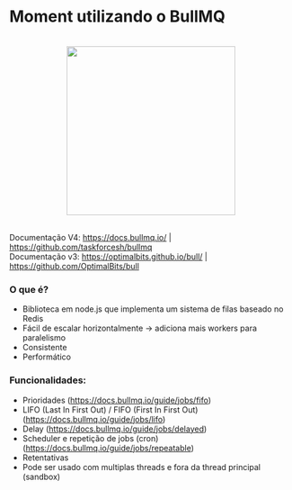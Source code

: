 # Moment utilizando o BullMQ


<div align="center">
  <br/>
  <img src="https://user-images.githubusercontent.com/95200/64285204-99c04900-cf5b-11e9-925c-4743006ce420.png" width="300" />
  <br/>
  <br/>
</div>

Documentação V4: https://docs.bullmq.io/ | https://github.com/taskforcesh/bullmq  
Documentação v3: https://optimalbits.github.io/bull/ | https://github.com/OptimalBits/bull  

### O que é?
* Biblioteca em node.js que implementa um sistema de filas baseado no Redis
* Fácil de escalar horizontalmente -> adiciona mais workers para paralelismo
* Consistente
* Performático

### Funcionalidades:
* Prioridades (https://docs.bullmq.io/guide/jobs/fifo)
* LIFO (Last In First Out) / FIFO (First In First Out) (https://docs.bullmq.io/guide/jobs/lifo)
* Delay (https://docs.bullmq.io/guide/jobs/delayed)
* Scheduler e repetição de jobs (cron) (https://docs.bullmq.io/guide/jobs/repeatable)
* Retentativas
* Pode ser usado com multiplas threads e fora da thread principal (sandbox)
